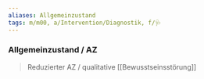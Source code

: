 ```yaml
---
aliases: Allgemeinzustand
tags: m/m00, a/Intervention/Diagnostik, f/🩺
---
```

### Allgemeinzustand / AZ
> Reduzierter AZ / qualitative [[Bewusstseinsstörung]]